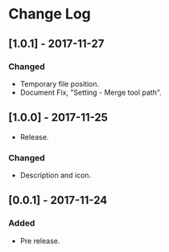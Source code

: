 # Change Log

## [1.0.1] - 2017-11-27
### Changed
- Temporary file position.
- Document Fix, "Setting - Merge tool path".

## [1.0.0] - 2017-11-25
- Release.

### Changed
- Description and icon.

## [0.0.1] - 2017-11-24
### Added
- Pre release.


